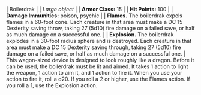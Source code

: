 | Boilerdrak |
| *Large object* |
| **Armor Class:** 15 |
| **Hit Points:** 100 |
| **Damage Immunities:** poison, psychic |
| **Flames.** The boilerdrak expels flames in a 60-foot cone. Each creature in that area must make a DC 15 Dexterity saving throw, taking 27 (5d10) fire damage on a failed save, or half as much damage on a successful one. |
| **Explosion.** The boilerdrak explodes in a 30-foot radius sphere and is destroyed. Each creature in that area must make a DC 15 Dexterity saving through, taking 27 (5d10) fire damage on a failed save, or half as much damage on a successful one. |
This wagon-sized device is designed to look roughly like a dragon. Before it can be used, the boilerdrak must be lit and aimed. It takes 1 action to light the weapon, 1 action to aim it, and 1 action to fire it. When you use your action to fire it, roll a d20. If you roll a 2 or higher, use the Flames action. If you roll a 1, use the Explosion action.